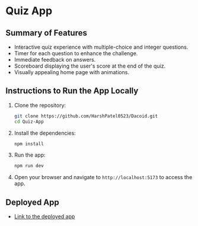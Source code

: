 # Quiz App

## Summary of Features
- Interactive quiz experience with multiple-choice and integer questions.
- Timer for each question to enhance the challenge.
- Immediate feedback on answers.
- Scoreboard displaying the user's score at the end of the quiz.
- Visually appealing home page with animations.

## Instructions to Run the App Locally
1. Clone the repository:
   ```bash
   git clone https://github.com/HarshPatel0523/Dacoid.git
   cd Quiz-App
   ```
2. Install the dependencies:
   ```bash
   npm install
   ```
3. Run the app:
   ```bash
   npm run dev
   ```
4. Open your browser and navigate to `http://localhost:5173` to access the app.

## Deployed App
- [Link to the deployed app](https://dacoid-ochre.vercel.app/)
